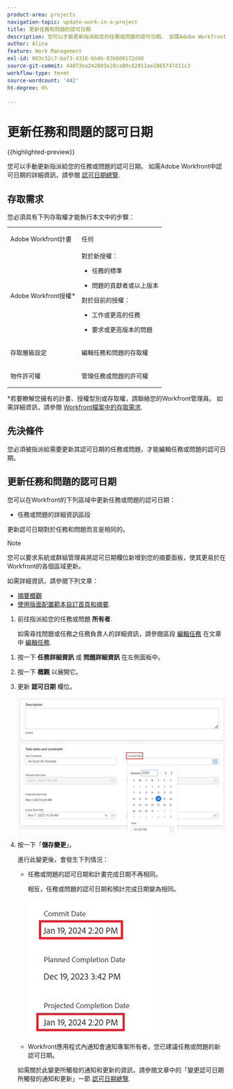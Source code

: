 ```yaml
---
product-area: projects
navigation-topic: update-work-in-a-project
title: 更新任務和問題的認可日期
description: 您可以手動更新指派給您的任務或問題的認可日期。 如需Adobe Workfront中認可日期的詳細資訊，請參閱認可日期總覽。
author: Alina
feature: Work Management
exl-id: 003c52c7-baf3-4316-bb4b-83b600172d48
source-git-commit: 44073ea242803e28ca00c82811ae2865747d11c3
workflow-type: tm+mt
source-wordcount: '442'
ht-degree: 0%

---
```



# 更新任務和問題的認可日期

{{highlighted-preview}}

您可以手動更新指派給您的任務或問題的認可日期。 如需Adobe Workfront中認可日期的詳細資訊，請參閱 [認可日期總覽](../../../manage-work/projects/updating-work-in-a-project/overview-of-commit-dates.md).

## 存取需求

<!--Audited: 01/2024-->

您必須具有下列存取權才能執行本文中的步驟：

<table style="table-layout:auto"> 
 <col> 
 <col> 
 <tbody> 
  <tr> 
   <td role="rowheader">Adobe Workfront計畫</td> 
   <td> <p>任何</p> </td> 
  </tr> 
  <tr> 
   <td role="rowheader">Adobe Workfront授權*</td> 
   <td> 
   對於新授權：
   <ul>
   <li><p>任務的標準</p> </li>
   <li><p>問題的貢獻者或以上版本</p></li>
   </ul>
   對於目前的授權：
<ul>
   <li><p>工作或更高的任務</p></li> 
   <li><p>要求或更高版本的問題</p></li>
</ul>

</td> 
  </tr> 
  <tr> 
   <td role="rowheader">存取層級設定</td> 
   <td> <p>編輯任務和問題的存取權</p> </td> 
  </tr> 
  <tr> 
   <td role="rowheader">物件許可權</td> 
   <td> <p>管理任務或問題的許可權</p> </td> 
  </tr> 
 </tbody> 
</table>

*若要瞭解您擁有的計畫、授權型別或存取權，請聯絡您的Workfront管理員。 如需詳細資訊，請參閱 [Workfront檔案中的存取需求](/help/quicksilver/administration-and-setup/add-users/access-levels-and-object-permissions/access-level-requirements-in-documentation.md).

## 先決條件

您必須被指派給需要更新其認可日期的任務或問題，才能編輯任務或問題的認可日期。

## 更新任務和問題的認可日期


您可以在Workfront的下列區域中更新任務或問題的認可日期：

* 任務或問題的詳細資訊區段
<!--
* <span class="preview">The task or issue header
   Your Workfront or group administrator must add the Commit Date to the task or issue header of your layout template to view it from the task or issue page. </span>
   For information, see [Customize object headers using a layout template](/help/quicksilver/administration-and-setup/customize-workfront/use-layout-templates/customize-object-headers.md). -->

更新認可日期對於任務和問題而言是相同的。

>[!NOTE]
>
>您可以要求系統或群組管理員將認可日期欄位新增到您的摘要面板，使其更易於在Workfront的各個區域更新。
>
>如需詳細資訊，請參閱下列文章：
>
>* [摘要概觀](/help/quicksilver/workfront-basics/the-new-workfront-experience/summary-overview.md)
>* [使用版面配置範本自訂首頁和摘要](/help/quicksilver/administration-and-setup/customize-workfront/use-layout-templates/customize-home-summary-layout-template.md).


1. 前往指派給您的任務或問題 **所有者**.

   如需尋找問題或任務之任務負責人的詳細資訊，請參閱區段 [編輯任務](../../../manage-work/tasks/manage-tasks/edit-tasks.md#assignments) 在文章中 [編輯任務](../../../manage-work/tasks/manage-tasks/edit-tasks.md).

<!--1. <span class="preview">(Conditional and optional) If your Workfront or group administrator added the Commit Date to your task or issue header, click the **Commit Date** field in the header, then select a date from the calendar. If the Commit Date is not in the header, proceed with the following steps. </span>

   <span class="preview">![](assets/commit-date-task-header.png)</span>-->

1. 按一下 **任務詳細資訊** 或 **問題詳細資訊** 在左側面板中。
1. 按一下 **概觀** 以展開它。
1. 更新 **認可日期** 欄位。

   ![](assets/task-commit-date-edit-highlighted-details-page.png)

1. 按一下「**儲存變更**」。

   進行此變更後，會發生下列情況： 

   * 任務或問題的認可日期和計畫完成日期不再相同。

     相反，任務或問題的認可日期和預計完成日期變為相同。

     ![](assets/task-projected-completion-date-in-details-highlighted-nwe-350x230.png)

   * Workfront應用程式內通知會通知專案所有者，您已建議任務或問題的新認可日期。
   <!--* The Project Owner is notified in the Updates section that you have suggested a new Commit Date and they can, at this time, update the Planned Completion Date of the task or issue to match the Commit Date you suggested. This functionality is not supported in the new commenting experience. For information, see [The new commenting experience](/help/quicksilver/product-announcements/betas/new-commenting-experience-beta/unified-commenting-experience.md). -->

   <!--![](assets/project-owner-notification-update-stream-that-commit-date-affects-project-timeline-highlighted-nwe-350x139.png)-->

   如需關於此變更所觸發的通知和更新的資訊，請參閱文章中的「變更認可日期所觸發的通知和更新」一節 [認可日期總覽](/help/quicksilver/manage-work/projects/updating-work-in-a-project/overview-of-commit-dates.md).

<!--at the Production update stream when removing legacy - replace the last bullet with: The Project Owner is notified in the Systems Activity and the All tabs of the Updates section that you have suggested a new Commit Date. They can then update the Planned Completion Date accordingly by editing the task or the issue.-->